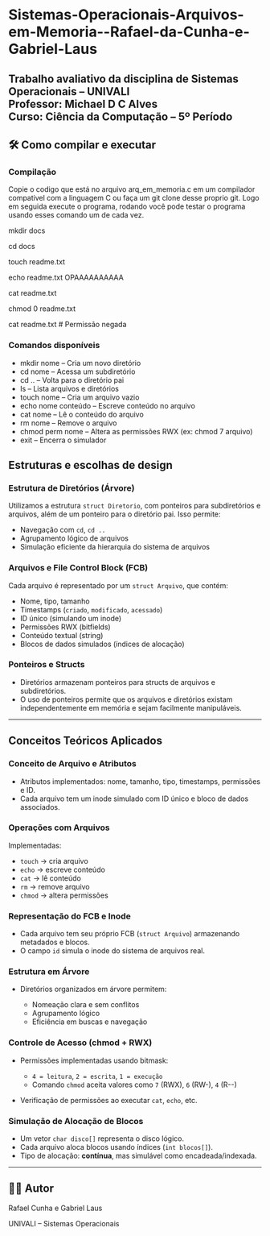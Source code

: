 # Sistemas-Operacionais-Arquivos-em-Memoria--Rafael-da-Cunha-e-Gabriel-Laus

Trabalho avaliativo da disciplina de Sistemas Operacionais – UNIVALI  
Professor: Michael D C Alves  
Curso: Ciência da Computação – 5º Período  
---

## 🛠️ Como compilar e executar

### Compilação

Copie o codigo que está no arquivo arq_em_memoria.c em um compilador compativel com a linguagem C ou faça um git clone desse proprio git.
Logo em seguida execute o programa, rodando você pode testar o programa usando esses comando um de cada vez.

mkdir docs

cd docs

touch readme.txt

echo readme.txt OPAAAAAAAAAA

cat readme.txt

chmod 0 readme.txt

cat readme.txt  # Permissão negada

### Comandos disponíveis

- mkdir nome – Cria um novo diretório
- cd nome – Acessa um subdiretório
- cd .. – Volta para o diretório pai
- ls – Lista arquivos e diretórios
- touch nome – Cria um arquivo vazio
- echo nome conteúdo – Escreve conteúdo no arquivo
- cat nome – Lê o conteúdo do arquivo
- rm nome – Remove o arquivo
- chmod perm nome – Altera as permissões RWX (ex: chmod 7 arquivo)
- exit – Encerra o simulador

## Estruturas e escolhas de design

### Estrutura de Diretórios (Árvore)

Utilizamos a estrutura `struct Diretorio`, com ponteiros para subdiretórios e arquivos, além de um ponteiro para o diretório pai. Isso permite:

* Navegação com `cd`, `cd ..`
* Agrupamento lógico de arquivos
* Simulação eficiente da hierarquia do sistema de arquivos

### Arquivos e File Control Block (FCB)

Cada arquivo é representado por um `struct Arquivo`, que contém:

* Nome, tipo, tamanho
* Timestamps (`criado`, `modificado`, `acessado`)
* ID único (simulando um inode)
* Permissões RWX (bitfields)
* Conteúdo textual (string)
* Blocos de dados simulados (índices de alocação)

### Ponteiros e Structs

* Diretórios armazenam ponteiros para structs de arquivos e subdiretórios.
* O uso de ponteiros permite que os arquivos e diretórios existam independentemente em memória e sejam facilmente manipuláveis.

---

## Conceitos Teóricos Aplicados

### Conceito de Arquivo e Atributos

* Atributos implementados: nome, tamanho, tipo, timestamps, permissões e ID.
* Cada arquivo tem um inode simulado com ID único e bloco de dados associados.

### Operações com Arquivos

Implementadas:

* `touch` → cria arquivo
* `echo` → escreve conteúdo
* `cat` → lê conteúdo
* `rm` → remove arquivo
* `chmod` → altera permissões

### Representação do FCB e Inode

* Cada arquivo tem seu próprio FCB (`struct Arquivo`) armazenando metadados e blocos.
* O campo `id` simula o inode do sistema de arquivos real.

### Estrutura em Árvore

* Diretórios organizados em árvore permitem:

  * Nomeação clara e sem conflitos
  * Agrupamento lógico
  * Eficiência em buscas e navegação

### Controle de Acesso (chmod + RWX)

* Permissões implementadas usando bitmask:

  * `4 = leitura`, `2 = escrita`, `1 = execução`
  * Comando `chmod` aceita valores como `7` (RWX), `6` (RW-), `4` (R--)
* Verificação de permissões ao executar `cat`, `echo`, etc.

### Simulação de Alocação de Blocos

* Um vetor `char disco[]` representa o disco lógico.
* Cada arquivo aloca blocos usando índices (`int blocos[]`).
* Tipo de alocação: **contínua**, mas simulável como encadeada/indexada.


---

## 👨‍💻 Autor

Rafael Cunha e Gabriel Laus

UNIVALI – Sistemas Operacionais











